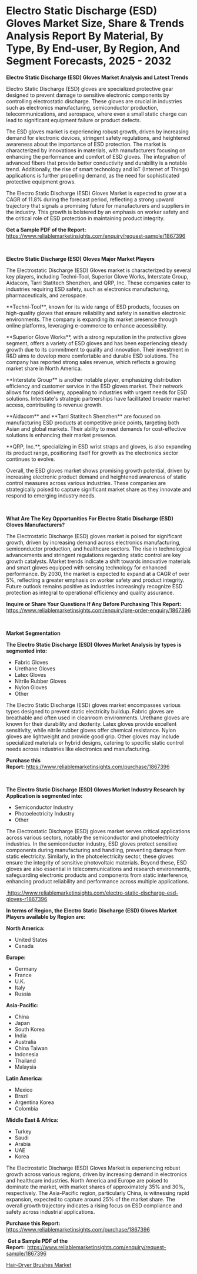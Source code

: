 <p><h1>Electro Static Discharge (ESD) Gloves Market Size, Share & Trends Analysis Report By Material, By Type, By End-user, By Region, And Segment Forecasts, 2025 - 2032</h1></p><p><strong>Electro Static Discharge (ESD) Gloves Market Analysis and Latest Trends</strong></p>
<p><p>Electro Static Discharge (ESD) gloves are specialized protective gear designed to prevent damage to sensitive electronic components by controlling electrostatic discharge. These gloves are crucial in industries such as electronics manufacturing, semiconductor production, telecommunications, and aerospace, where even a small static charge can lead to significant equipment failure or product defects. </p><p>The ESD gloves market is experiencing robust growth, driven by increasing demand for electronic devices, stringent safety regulations, and heightened awareness about the importance of ESD protection. The market is characterized by innovations in materials, with manufacturers focusing on enhancing the performance and comfort of ESD gloves. The integration of advanced fibers that provide better conductivity and durability is a notable trend. Additionally, the rise of smart technology and IoT (Internet of Things) applications is further propelling demand, as the need for sophisticated protective equipment grows. </p><p>The Electro Static Discharge (ESD) Gloves Market is expected to grow at a CAGR of 11.8% during the forecast period, reflecting a strong upward trajectory that signals a promising future for manufacturers and suppliers in the industry. This growth is bolstered by an emphasis on worker safety and the critical role of ESD protection in maintaining product integrity.</p></p>
<p><strong>Get a Sample PDF of the Report:&nbsp;</strong> <a href="https://www.reliablemarketinsights.com/enquiry/request-sample/1867396?utm_campaign=2252&utm_medium=2&utm_source=Github&utm_content=ia&utm_term=05042025&utm_id=electro-static-discharge-esd-gloves">https://www.reliablemarketinsights.com/enquiry/request-sample/1867396</a></p>
<p>&nbsp;</p>
<p><strong>Electro Static Discharge (ESD) Gloves Major Market Players</strong></p>
<p><p>The Electrostatic Discharge (ESD) Gloves market is characterized by several key players, including Techni-Tool, Superior Glove Works, Interstate Group, Aidacom, Tarri Statitech Shenzhen, and QRP, Inc. These companies cater to industries requiring ESD safety, such as electronics manufacturing, pharmaceuticals, and aerospace.</p><p>**Techni-Tool**, known for its wide range of ESD products, focuses on high-quality gloves that ensure reliability and safety in sensitive electronic environments. The company is expanding its market presence through online platforms, leveraging e-commerce to enhance accessibility. </p><p>**Superior Glove Works**, with a strong reputation in the protective glove segment, offers a variety of ESD gloves and has been experiencing steady growth due to its commitment to quality and innovation. Their investment in R&D aims to develop more comfortable and durable ESD solutions. The company has reported strong sales revenue, which reflects a growing market share in North America.</p><p>**Interstate Group** is another notable player, emphasizing distribution efficiency and customer service in the ESD gloves market. Their network allows for rapid delivery, appealing to industries with urgent needs for ESD solutions. Interstate's strategic partnerships have facilitated broader market access, contributing to revenue growth.</p><p>**Aidacom** and **Tarri Statitech Shenzhen** are focused on manufacturing ESD products at competitive price points, targeting both Asian and global markets. Their ability to meet demands for cost-effective solutions is enhancing their market presence.</p><p>**QRP, Inc.**, specializing in ESD wrist straps and gloves, is also expanding its product range, positioning itself for growth as the electronics sector continues to evolve.</p><p>Overall, the ESD gloves market shows promising growth potential, driven by increasing electronic product demand and heightened awareness of static control measures across various industries. These companies are strategically poised to capture significant market share as they innovate and respond to emerging industry needs.</p></p>
<p>&nbsp;</p>
<p><strong>What Are The Key Opportunities For Electro Static Discharge (ESD) Gloves Manufacturers?</strong></p>
<p><p>The Electrostatic Discharge (ESD) gloves market is poised for significant growth, driven by increasing demand across electronics manufacturing, semiconductor production, and healthcare sectors. The rise in technological advancements and stringent regulations regarding static control are key growth catalysts. Market trends indicate a shift towards innovative materials and smart gloves equipped with sensing technology for enhanced performance. By 2030, the market is expected to expand at a CAGR of over 5%, reflecting a greater emphasis on worker safety and product integrity. Future outlook remains positive as industries increasingly recognize ESD protection as integral to operational efficiency and quality assurance.</p></p>
<p><strong>Inquire or Share Your Questions If Any Before Purchasing This Report:</strong> <a href="https://www.reliablemarketinsights.com/enquiry/pre-order-enquiry/1867396?utm_campaign=2252&utm_medium=2&utm_source=Github&utm_content=ia&utm_term=05042025&utm_id=electro-static-discharge-esd-gloves">https://www.reliablemarketinsights.com/enquiry/pre-order-enquiry/1867396</a></p>
<p>&nbsp;</p>
<p><strong>Market Segmentation</strong></p>
<p><strong>The Electro Static Discharge (ESD) Gloves Market Analysis by types is segmented into:</strong></p>
<p><ul><li>Fabric Gloves</li><li>Urethane Gloves</li><li>Latex Gloves</li><li>Nitrile Rubber Gloves</li><li>Nylon Gloves</li><li>Other</li></ul></p>
<p><p>The Electro Static Discharge (ESD) gloves market encompasses various types designed to prevent static electricity buildup. Fabric gloves are breathable and often used in cleanroom environments. Urethane gloves are known for their durability and dexterity. Latex gloves provide excellent sensitivity, while nitrile rubber gloves offer chemical resistance. Nylon gloves are lightweight and provide good grip. Other gloves may include specialized materials or hybrid designs, catering to specific static control needs across industries like electronics and manufacturing.</p></p>
<p><strong>Purchase this Report:&nbsp;</strong><a href="https://www.reliablemarketinsights.com/purchase/1867396?utm_campaign=2252&utm_medium=2&utm_source=Github&utm_content=ia&utm_term=05042025&utm_id=electro-static-discharge-esd-gloves">https://www.reliablemarketinsights.com/purchase/1867396</a></p>
<p>&nbsp;</p>
<p><strong>The Electro Static Discharge (ESD) Gloves Market Industry Research by Application is segmented into:</strong></p>
<p><ul><li>Semiconductor Industry</li><li>Photoelectricity Industry</li><li>Other</li></ul></p>
<p><p>The Electrostatic Discharge (ESD) gloves market serves critical applications across various sectors, notably the semiconductor and photoelectricity industries. In the semiconductor industry, ESD gloves protect sensitive components during manufacturing and handling, preventing damage from static electricity. Similarly, in the photoelectricity sector, these gloves ensure the integrity of sensitive photovoltaic materials. Beyond these, ESD gloves are also essential in telecommunications and research environments, safeguarding electronic products and components from static interference, enhancing product reliability and performance across multiple applications.</p></p>
<p><a href="https://www.reliablemarketinsights.com/electro-static-discharge-esd-gloves-r1867396?utm_campaign=2252&utm_medium=2&utm_source=Github&utm_content=ia&utm_term=05042025&utm_id=electro-static-discharge-esd-gloves">&nbsp;https://www.reliablemarketinsights.com/electro-static-discharge-esd-gloves-r1867396</a></p>
<p><strong>In terms of Region, the Electro Static Discharge (ESD) Gloves Market Players available by Region are:</strong></p>
<p>
    <p> <strong> North America: </strong>
        <ul>
            <li>United States</li>
            <li>Canada</li>
        </ul>
        </p> 
    <p> <strong> Europe: </strong>
        <ul>
            <li>Germany</li>
            <li>France</li>
            <li>U.K.</li>
            <li>Italy</li>
            <li>Russia</li>
        </ul>
        </p> 
    <p> <strong> Asia-Pacific: </strong>
        <ul>
            <li>China</li>
            <li>Japan</li>
            <li>South Korea</li>
            <li>India</li>
            <li>Australia</li>
            <li>China Taiwan</li>
            <li>Indonesia</li>
            <li>Thailand</li>
            <li>Malaysia</li>
        </ul>
        </p> 
    <p> <strong> Latin America: </strong>
        <ul>
            <li>Mexico</li>
            <li>Brazil</li>
            <li>Argentina Korea</li>
            <li>Colombia</li>
        </ul>
        </p> 
    <p> <strong> Middle East & Africa: </strong>
        <ul>
            <li>Turkey</li>
            <li>Saudi</li>
            <li>Arabia</li>
            <li>UAE</li>
            <li>Korea</li>
        </ul>
    </p>
    </p>
<p><p>The Electrostatic Discharge (ESD) Gloves Market is experiencing robust growth across various regions, driven by increasing demand in electronics and healthcare industries. North America and Europe are poised to dominate the market, with market shares of approximately 35% and 30%, respectively. The Asia-Pacific region, particularly China, is witnessing rapid expansion, expected to capture around 25% of the market share. The overall growth trajectory indicates a rising focus on ESD compliance and safety across industrial applications.</p></p>
<p><strong>Purchase this Report: </strong><a href="https://www.reliablemarketinsights.com/purchase/1867396?utm_campaign=2252&utm_medium=2&utm_source=Github&utm_content=ia&utm_term=05042025&utm_id=electro-static-discharge-esd-gloves">https://www.reliablemarketinsights.com/purchase/1867396</a></p>
<p>&nbsp;<strong>Get a Sample PDF of the Report:&nbsp;&nbsp;</strong><a href="https://www.reliablemarketinsights.com/enquiry/request-sample/1867396?utm_campaign=2252&utm_medium=2&utm_source=Github&utm_content=ia&utm_term=05042025&utm_id=electro-static-discharge-esd-gloves">https://www.reliablemarketinsights.com/enquiry/request-sample/1867396</a></p>
<p><strong></strong></p>
<p><p><a href="https://github.com/DianaWilson796/Market-Research-Report-List-2/blob/main/hair-dryer-brushes-market.md?utm_campaign=2252&utm_medium=2&utm_source=Github&utm_content=ia&utm_term=05042025&utm_id=electro-static-discharge-esd-gloves">Hair-Dryer Brushes Market</a></p></p>